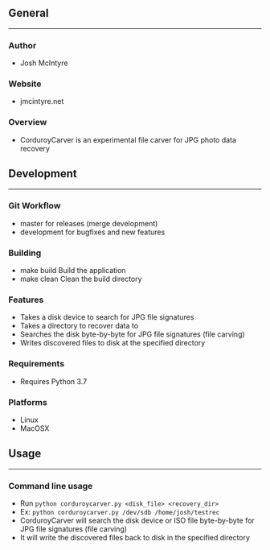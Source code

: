 ## General
____________

### Author
* Josh McIntyre

### Website
* jmcintyre.net

### Overview
* CorduroyCarver is an experimental file carver for JPG photo data recovery

## Development
________________

### Git Workflow
* master for releases (merge development)
* development for bugfixes and new features

### Building
* make build
Build the application
* make clean
Clean the build directory

### Features
* Takes a disk device to search for JPG file signatures
* Takes a directory to recover data to
* Searches the disk byte-by-byte for JPG file signatures (file carving)
* Writes discovered files to disk at the specified directory

### Requirements
* Requires Python 3.7

### Platforms
* Linux
* MacOSX

## Usage
____________

### Command line usage
* Run `python corduroycarver.py <disk_file> <recovery_dir>`
* Ex: `python corduroycarver.py /dev/sdb /home/josh/testrec`
* CorduroyCarver will search the disk device or ISO file byte-by-byte for JPG file signatures (file carving)
* It will write the discovered files back to disk in the specified directory